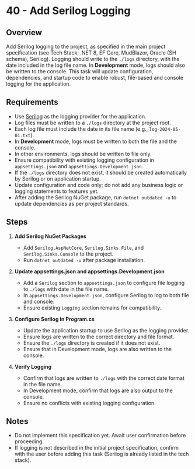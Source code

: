 # 40 - Add Serilog Logging

## Overview
Add Serilog logging to the project, as specified in the main project specification (see Tech Stack: .NET 8, EF Core, MudBlazor, Oracle (SH schema), Serilog). Logging should write to the `./logs` directory, with the date included in the log file name. In **Development** mode, logs should also be written to the console. This task will update configuration, dependencies, and startup code to enable robust, file-based and console logging for the application.

## Requirements
- Use [Serilog](https://serilog.net/) as the logging provider for the application.
- Log files must be written to a `./logs` directory at the project root.
- Each log file must include the date in its file name (e.g., `log-2024-05-01.txt`).
- In **Development** mode, logs must be written to both the file and the console.
- In other environments, logs should be written to file only.
- Ensure compatibility with existing logging configuration in `appsettings.json` and `appsettings.Development.json`.
- If the `./logs` directory does not exist, it should be created automatically by Serilog or on application startup.
- Update configuration and code only; do not add any business logic or logging statements to features yet.
- After adding the Serilog NuGet package, run `dotnet outdated -u` to update dependencies as per project standards.

## Steps
1. **Add Serilog NuGet Packages**
   - Add `Serilog.AspNetCore`, `Serilog.Sinks.File`, and `Serilog.Sinks.Console` to the project.
   - Run `dotnet outdated -u` after package installation.

2. **Update appsettings.json and appsettings.Development.json**
   - Add a `Serilog` section to `appsettings.json` to configure file logging to `./logs` with date in the file name.
   - In `appsettings.Development.json`, configure Serilog to log to both file and console.
   - Ensure existing `Logging` section remains for compatibility.

3. **Configure Serilog in Program.cs**
   - Update the application startup to use Serilog as the logging provider.
   - Ensure logs are written to the correct directory and file format.
   - Ensure the `./logs` directory is created if it does not exist.
   - Ensure that in Development mode, logs are also written to the console.

4. **Verify Logging**
   - Confirm that logs are written to `./logs` with the correct date format in the file name.
   - In Development mode, confirm that logs are also output to the console.
   - Ensure no conflicts with existing logging configuration.

## Notes
- Do not implement this specification yet. Await user confirmation before proceeding.
- If logging is not described in the initial project specification, confirm with the user before adding this task (Serilog is already listed in the tech stack). 